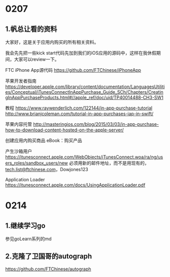# 0207

## 1.帆总让看的资料


大家好，这是关于应用内购买的所有相关资料。

我会先先把一些kick start代码先加到我们的iOS应用的源码中，这样在我休假期间，大家可以review一下。

FTC iPhone App源代码
https://github.com/FTChinese/iPhoneApp

苹果开发者指南
https://developer.apple.com/library/content/documentation/LanguagesUtilities/Conceptual/iTunesConnectInAppPurchase_Guide_SCh/Chapters/CreatingInAppPurchaseProducts.html#//apple_ref/doc/uid/TP40014488-CH3-SW1

教程
https://www.raywenderlich.com/122144/in-app-purchase-tutorial
http://www.brianjcoleman.com/tutorial-in-app-purchases-iap-in-swift/

苹果内容托管
http://masteringios.com/blog/2015/03/03/in-app-purchase-how-to-download-content-hosted-on-the-apple-server/

创建应用内购买商品
eBook：购买产品

产生沙箱用户
https://itunesconnect.apple.com/WebObjects/iTunesConnect.woa/ra/ng/users_roles/sandbox_users/new
必须用新的邮件地址，而不是用现有的，tech.list@ftchinese.com，Dowjones123

Application Loader
https://itunesconnect.apple.com/docs/UsingApplicationLoader.pdf

# 0214
## 1.继续学习go
参见goLearn系列的md

## 2.克隆了卫国哥的autograph
<https://github.com/FTChinese/autograph>